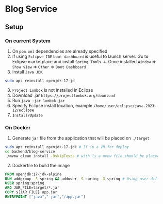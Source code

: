 # Blog Service

## Setup

### On current System

1. On `pom.xml` dependencies are already specified
2. If using `Eclipse IDE` `boot dashboard` is useful to launch server. Go to Eclipse marketplace and install `Spring Tools 4`. Once installed `Window` => `Show view` => `Other` => `Boot Dashboard`
3. Install `Java JDK`
```bash
sudo apt reinstall openjdk-17-jd
```
3. `Project Lombok` is not installed in Eclipse
  1. Download .jar `https://projectlombok.org/download`
  2. Run `java -jar lombok.jar`
  3. Specify Eclipse install location, example `/home/user/eclipse/java-2023-12/eclipse`
  4. `Install/Update`

### On Docker

1. Generate `jar` file from the application that will be placed on `./target`
```bash
sudo apt reinstall openjdk-17-jdk # If in a VM for deploy
cd backend/blog-service
./mvnw clean install -DskipTests # with ls a mvnw file should be placed, will test with database so if it's not installed, skip it
```
2. Dockerfile to build the image
```dockerfile
FROM openjdk:17-jdk-alpine
RUN addgroup -S spring && adduser -S spring -G spring # Using user different from root
USER spring:spring
ARG JAR_FILE=target/*.jar
COPY ${JAR_FILE} app.jar
ENTRYPOINT ["java","-jar","/app.jar"]
```